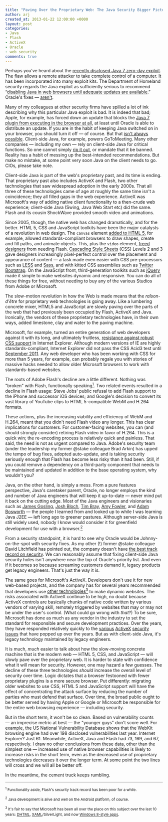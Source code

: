 ```yaml
---
title: "Paving Over the Proprietary Web: The Java Security Bigger Picture"
author: arj
created_at: 2013-01-22 12:00:00 +0000
layout: post
categories: 
- Java
- Flash
- ActiveX
- Oracle
- web security
comments: true
---
```

Perhaps you've heard about the [recently disclosed Java 7 zero-day exploit](http://www.kb.cert.org/vuls/id/625617). The flaw allows a remote attacker to take complete control of a computer. It has been incorporated into many exploit kits. The Department of Homeland security regards the Java exploit as sufficiently serious to recommend &ldquo;[disabling Java in web browsers until adequate updates are available](http://www.us-cert.gov/cas/techalerts/TA13-010A.html).&rdquo; Oracle's fixes — [aren't](http://isc.sans.edu/diary/Java+7+Update+11+Still+has+a+Flaw/14983).

Many of my colleagues at other security firms have spilled a lot of ink describing why this particular Java exploit is bad. It is indeed that bad; Apple, for example, has forced down an update that blocks the [Java 7 plugin from executing in the browser at all](http://appleinsider.com/articles/13/01/11/zero-day-flaw-prompts-apple-to-block-java-7-from-os-x), at least until Oracle is able to distribute an update. If you are in the habit of keeping Java switched on in your browser, you should turn it off — of course. But that [isn't always possible](https://isc.sans.edu/diary/When+Disabling+IE6+or+Java+or+whatever+is+not+an+Option+/14947). Client-side Java, for example, powers GoToMeeting. Many other companies — including my own — rely on client-side Java for critical functions. So one cannot simply [rip it out](http://threatpost.com/en_us/blogs/its-time-abandon-java-012113), or mandate that it be banned. Reality has a habit of messing up the best-intended recommendations. But make no mistake, at some point very soon Java on the client needs to go. CIOs, please take note.

<!-- more -->

Client-side Java is part of the web's proprietary past, and its time is ending. That proprietary past also includes ActiveX and Flash, two other technologies that saw widespread adoption in the early 2000s. That all three of these technologies came of age at roughly the same time isn't a coincidence; they all filled gaps in the web experience. ActiveX was Microsoft's way of adding native client functionality to a then-crude web experience; client-side Java (Swing, Java Web Start etc) did the same. Flash and its cousin ShockWave provided smooth video and animations.

Since 2005, though, the native web has changed dramatically, and for the better. HTML 5, CSS and JavaScript toolkits have been the major catalysts of a revolution in web design. The `canvas` element [added to HTML 5](http://en.wikipedia.org/wiki/Canvas_element), for example, allowed standards-compliant browsers to draw shapes, create and fill paths, and animate objects. This, plus the `video` element, [freed designers](http://en.wikipedia.org/wiki/HTML5_video) from needing Flash. [Cascading Style Sheets](http://en.wikipedia.org/wiki/Cascading_Style_Sheets) (CSS) Levels 2 and 3 gave designers increasingly pixel-perfect control over the placement and appearance of content — a task made even easier with CSS pre-processors such as [LESS](http://lesscss.org) and [Sass](http://sass-lang.com), and with kitted CSS assemblies such as [Twitter Bootstrap](http://twitter.github.com/bootstrap/). On the JavaScript front, third-generation toolkits such as [jQuery](http://jquery.org) made it simple to make websites dynamic and responsive. You can do all of these things for free, without needing to buy any of the various Studios from Adobe or Microsoft.

The slow-motion revolution in how the Web is made means that the _raîson-d'être_ for proprietary web technologies is going away. Like a lumbering concrete mixer, HTML5 and JavaScript are slowly paving over the parts of the web that had previously been occupied by Flash, ActiveX and Java. Ironically, the vendors of these proprietary technologies have, in their own ways, added limestone, clay and water to the paving machine. 

Microsoft, for example, turned an entire generation of web developers against it with its long, and ultimately fruitless, [resistance against robust CSS support](http://web.archive.org/web/20080420044607/http://www.microsoft.com/windowsxp/expertzone/chats/transcripts/08_0320_ez_ie8.mspx) in Internet Explorer. Although modern versions of IE are highly standards-compliant, Internet Explorer did not pass the CSS Acid3 test until [September 2011](http://www.winrumors.com/internet-explorer-9-and-10-now-pass-acid3-test-with-100-thanks-to-test-changes/). Any web developer who has been working with CSS for more than 5 years, for example, can probably regale you with stories of massive hacks needed to allow older Microsoft browsers to work with standards-based websites.

The roots of Adobe Flash's decline are a little different. Nothing was "broken" with Flash, functionally speaking[<sup>1</sup>](#flash). Two related events resulted in a decline in Flash usage: Steve Jobs' public refusal to add Flash support to the iPhone and successor iOS devices; and Google's decision to convert its vast library of YouTube clips to HTML 5-compatible WebM and H.264 formats.

These actions, plus the increasing viability and efficiency of WebM and H.264, meant that you didn't need Flash video any longer. This has clear implications for customers. For customer-facing websites, you can (and should strongly consider) retiring Flash video in favor of H.264. This is a quick win; the re-encoding process is relatively quick and painless. That said, the need is not as urgent compared to Java. Adobe's security team (under the leadership my former @stake colleague Brad Arkin) has upped the tempo of bug fixes, adopted auto-update, and is taking security seriously enough that Flash has become less risky than it had been. Still, if you could remove a dependency on a third-party component that needs to be maintained and updated in addition to the base operating system, why wouldn't you?

Java, on the other hand, is simply a mess. From a pure features perspective, Java's caretaker parent, Oracle, no longer employs the kind and number of Java engineers that will keep it up-to-date — never mind put it back on the cutting edge. Most of the Java engineers and visionaries such as [James Gosling](http://en.wikipedia.org/wiki/James_Gosling), [Josh Bloch](http://www.amazon.com/Effective-Java-2nd-Joshua-Bloch/dp/0321356683), [Tim Bray](http://www.tbray.org/ongoing/), [Amy Fowler](http://amyfowlersblog.wordpress.com), and [Adam Bosworth](http://adambosworth.wordpress.com/2004/11/18/iscoc04-talk/) — the people I learned from and looked up to while I was learning Java J2EE — left long ago to greener pastures. Although server-side Java is still widely used, nobody I know would consider it for greenfield development for use with a browser.[<sup>2</sup>](#android)

From a security standpoint, it is hard to see why Oracle would be Johnny-on-the-spot with security fixes. As my other (!) former @stake colleague David Litchfield has pointed out, the company doesn't have [the best track record on security](http://www.forbes.com/2010/02/02/hacker-litchfield-ellison-technology-security-oracle.html). We can reasonably assume that fixing client-side Java security holes isn't anywhere near the top of Oracle's priority list. And even if it becomes so because screaming customers demand it, legacy products get legacy engineers. That's just the way it is.

The same goes for Microsoft's ActiveX. Developers don't use it for new web-based projects, and the company has for several years recommended that developers use [other technologies<sup>3</sup>](#other) to make dynamic websites. The risks associated with ActiveX continue to be high, no doubt because ActiveX controls are basically chunks of native code written by various vendors of varying skill, remotely triggered by websites that may or may not be under the user's control. (What could go wrong with _that_?) To be sure, Microsoft has done as much as any vendor in the industry to set the standard for responsible and secure development practices. Over the years, they have responded relatively quickly to the [various](http://web.nvd.nist.gov/view/vuln/detail?vulnId=CVE-2012-4969) [ActiveX](http://web.nvd.nist.gov/view/vuln/detail?vulnId=CVE-2012-0158) [security](http://web.nvd.nist.gov/view/vuln/detail?vulnId=CVE-2011-1243) [issues](http://web.nvd.nist.gov/view/vuln/detail?vulnId=CVE-2010-0814) that have popped up over the years. But as with client-side Java, it's legacy technology maintained by legacy engineers.

It is much, _much_ easier to talk about how the slow-moving concrete machine that is the modern web — HTML 5, CSS, and JavaScript — will slowly pave over the proprietary web. It is harder to state with confidence what it will mean for security. However, one may hazard a few guesses. The decline of these three technologies _should_ increase the overall level of security over time. Logic dictates that a browser festooned with fewer proprietary plugins is a more secure browser. Put differently: migrating older websites to use CSS, HTML 5 and JavaScript support will have the effect of concentrating the attack surface by reducing the number of parties who must defend that surface. Over time, the broad public ought to be better served by having Apple or Google or Microsoft be responsible for the entire web browsing experience — including security.

But in the short term, it won't be so clean. Based on vulnerability counts — an imprecise metric at best — the "younger guys" don't score well. For example, the US National Vulnerability Database shows that the WebKit browsing engine had over 198 disclosed vulnerabilities last year. Internet Explorer? Just 61. Meanwhile, ActiveX, Java and Flash had 73,  169, and 67, respectively. I draw no other conclusions from these data, other than the simplest one — increased use of native browser capabilities is likely to increase risks in the short term, even as the decreased use of proprietary technologies decreases it over the longer term. At some point the two lines will cross and we will all be better off.

In the meantime, the cement truck keeps rumbling.

---
<small><a id="flash"><sup>1</sup></a> Functionality aside, Flash's security track record has been poor for a while.</small>

<small><a id="flash"><sup>2</sup></a> Java development is alive and well on the Android platform, of course.</small>

<small><a id="other"><sup>3</sup></a> It's fair to say that Microsoft has been all over the place on this subject over the last 10 years: [DHTML](http://www.yourhtmlsource.com/javascript/dhtmlexplained.html), [XAML](http://en.wikipedia.org/wiki/Extensible_Application_Markup_Language)/SilverLight, and now [Windows 8-style apps](http://www.infragistics.com/community/blogs/nick-landry/archive/2012/06/19/developing-apps-for-microsoft-surface-windows-8-windows-rt-and-windows-phone.aspx)</small>.